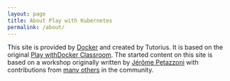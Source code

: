```yaml
---
layout: page
title: About Play with Kubernetes
permalink: /about/
---
```


This site is provided by [Docker](https://docker.com) and created by Tutorius. It is based on the original [Play withDocker Classroom](https://training.play-with-docker.com). The started content on this site is based on a workshop originally written by [Jérôme Petazzoni](http://container.training/) with contributions from [many others](https://github.com/jpetazzo/container.training/graphs/contributors) in the community.